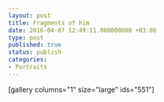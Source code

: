 ```yaml
---
layout: post
title: Fragments of him
date: 2016-04-07 12:49:11.000000000 +03:00
type: post
published: true
status: publish
categories:
- Portraits
---
```

[gallery columns="1" size="large" ids="551"]
